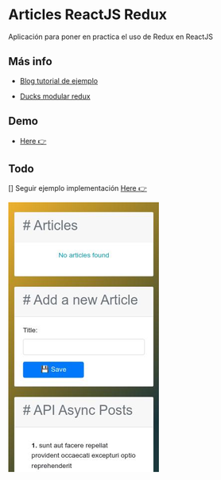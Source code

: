 
# Articles ReactJS Redux

Aplicación para poner en practica el uso de Redux en ReactJS

## Más info

- [Blog tutorial de ejemplo](https://www.valentinog.com/blog/redux/)

- [Ducks modular redux](https://github.com/erikras/ducks-modular-redux)

## Demo

- [Here 👉](https://articles-reactjs-redux.netlify.com/)

## Todo

[] Seguir ejemplo implementación [Here 👉](https://es.redux.js.org/docs/basico/ejemplo-todos.html)


![img demo](./art/demo-mobile-01.jpg)
